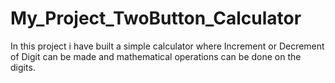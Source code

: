 # My_Project_TwoButton_Calculator
In this project i have built a simple calculator where Increment or Decrement of Digit can be made and mathematical operations can be done on the digits. 
